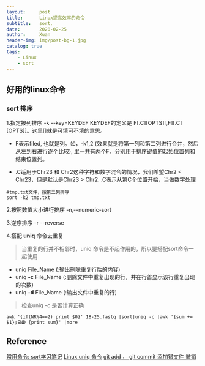 ```yaml
---
layout:     post
title:      Linux提高效率的命令
subtitle:   sort，
date:       2020-02-25
author:     Xuan
header-img: img/post-bg-1.jpg
catalog: true
tags:
    - Linux
    - sort
---
```



## 好用的linux命令

### sort 排序

1.指定按列排序 -k --key=KEYDEF 
KEYDEF的定义是 F[.C][OPTS][,F][.C][OPTS]]。这里[]就是可填可不填的意思。

- F表示filed, 也就是列。如，-k1,2 (效果就是将第一列和第二列进行合并，然后从左到右进行逐个比较), 里一共有两个F，分别用于排序键值的起始位置列和结束位置列。

- .C适用于Chr23 和 Chr2这种字符和数字混合的情况，我们希望Chr2 < Chr23，但是默认是Chr23 > Chr2. .C表示从第C个位置开始，当做数字处理

```
#tmp.txt文件，按第二列排序
sort -k2 tmp.txt
```
2.按照数值大小进行排序 -n,--numeric-sort

3.逆序排序 -r --reverse

4.搭配 **uniq** 命令去重复

> 当重复的行并不相邻时，uniq 命令是不起作用的，所以要搭配sort命令一起使用

- uniq File_Name (:输出删除重复行后的内容)
- uniq **-c** File_Name (:删除文件中重复出现的行，并在行首显示该行重复出现的次数) 
- uniq **-d** File_Name (:输出文件中重复的行)

> 检查uniq -c 是否计算正确
```
awk '{if(NR%4==2) print $0}' 18-25.fastq |sort|uniq -c |awk '{sum += $1};END {print sum}' |more
```

## Reference
[常用命令: sort学习笔记](https://www.jianshu.com/p/2785bdda9978)
[Linux uniq 命令](https://www.runoob.com/linux/linux-comm-uniq.html)
[git add ， git commit 添加错文件 撤销](https://blog.csdn.net/kongbaidepao/article/details/52253774)